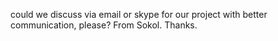 could we discuss via email or skype for our project with better communication, please?
From Sokol. Thanks.
